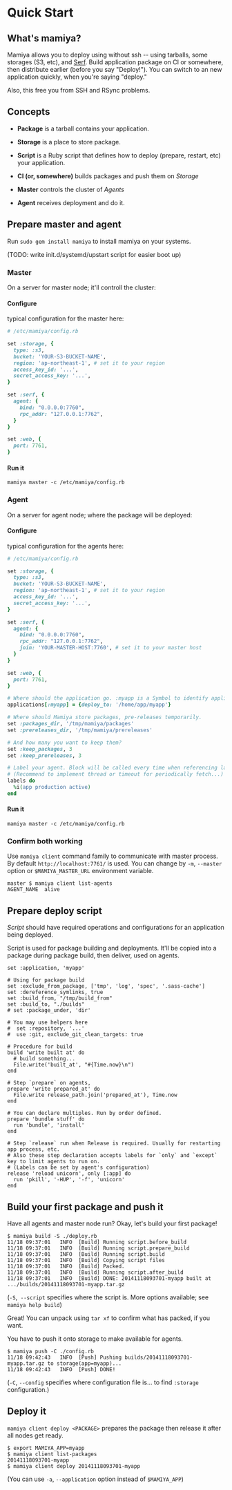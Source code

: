 # Quick Start

## What's mamiya?

Mamiya allows you to deploy using without ssh -- using tarballs, some storages (S3, etc), and [Serf](http://www.serfdom.io/).
Build application package on CI or somewhere, then distribute earlier (before you say "Deploy!"). You can switch to an new application quickly, when you're saying "deploy."

Also, this free you from SSH and RSync problems.

## Concepts

- __Package__ is a tarball contains your application.
- __Storage__ is a place to store package.
- __Script__ is a Ruby script that defines how to deploy (prepare, restart, etc) your application.

- __CI (or, somewhere)__ builds packages and push them on _Storage_
- __Master__ controls the cluster of _Agents_
- __Agent__ receives deployment and do it.

## Prepare master and agent

Run `sudo gem install mamiya` to install mamiya on your systems.

(TODO: write init.d/systemd/upstart script for easier boot up)

### Master

On a server for master node; it'll controll the cluster:

#### Configure

typical configuration for the master here:

``` ruby
# /etc/mamiya/config.rb

set :storage, {
  type: :s3,
  bucket: 'YOUR-S3-BUCKET-NAME',
  region: 'ap-northeast-1', # set it to your region
  access_key_id: '...',
  secret_access_key: '...',
}

set :serf, {
  agent: {
    bind: "0.0.0.0:7760",
    rpc_addr: "127.0.0.1:7762",
  }
}

set :web, {
  port: 7761,
}
```

#### Run it

```
mamiya master -c /etc/mamiya/config.rb
```

### Agent

On a server for agent node; where the package will be deployed:

#### Configure

typical configuration for the agents here:

``` ruby
# /etc/mamiya/config.rb

set :storage, {
  type: :s3,
  bucket: 'YOUR-S3-BUCKET-NAME',
  region: 'ap-northeast-1', # set it to your region
  access_key_id: '...',
  secret_access_key: '...',
}

set :serf, {
  agent: {
    bind: "0.0.0.0:7760",
    rpc_addr: "127.0.0.1:7762",
    join: 'YOUR-MASTER-HOST:7760', # set it to your master host
  }
}

set :web, {
  port: 7761,
}

# Where should the application go. :myapp is a Symbol to identify application.
applications[:myapp] = {deploy_to: '/home/app/myapp'}

# Where should Mamiya store packages, pre-releases temporarily.
set :packages_dir, '/tmp/mamiya/packages'
set :prereleases_dir, '/tmp/mamiya/prereleases'

# And how many you want to keep them?
set :keep_packages, 3
set :keep_prereleases, 3

# Label your agent. Block will be called every time when referencing labels.
# (Recommend to implement thread or timeout for periodically fetch...)
labels do
  %i(app production active)
end
```

#### Run it

```
mamiya master -c /etc/mamiya/config.rb
```

### Confirm both working

Use `mamiya client` command family to communicate with master process. By default `http://localhost:7761/` is used. You can change by `-m`, `--master` option or `$MAMIYA_MASTER_URL` environment variable.

```
master $ mamiya client list-agents
AGENT_NAME	alive
```

## Prepare deploy script

_Script_ should have required operations and configurations for an application being deployed.

Script is used for package building and deployments. It'll be copied into a package during package build, then deliver, used on agents.

```
set :application, 'myapp'

# Using for package build
set :exclude_from_package, ['tmp', 'log', 'spec', '.sass-cache']
set :dereference_symlinks, true
set :build_from, "/tmp/build_from"
set :build_to, "./builds"
# set :package_under, 'dir'

# You may use helpers here
#  set :repository, '...'
#  use :git, exclude_git_clean_targets: true

# Procedure for build
build 'write built at' do
  # build something...
  File.write('built_at', "#{Time.now}\n")
end

# Step `prepare` on agents,
prepare 'write prepared_at' do
  File.write release_path.join('prepared_at'), Time.now
end

# You can declare multiples. Run by order defined.
prepare 'bundle stuff' do
  run 'bundle', 'install'
end

# Step `release` run when Release is required. Usually for restarting app process, etc.
# Also these step declaration accepts labels for `only` and `except` key to limit agents to run on.
# (Labels can be set by agent's configuration)
release 'reload unicorn', only [:app] do
  run 'pkill', '-HUP', '-f', 'unicorn'
end
```

## Build your first package and push it

Have all agents and master node run? Okay, let's build your first package!

```
$ mamiya build -S ./deploy.rb
11/18 09:37:01   INFO  [Build] Running script.before_build
11/18 09:37:01   INFO  [Build] Running script.prepare_build
11/18 09:37:01   INFO  [Build] Running script.build
11/18 09:37:01   INFO  [Build] Copying script files
11/18 09:37:01   INFO  [Build] Packed.
11/18 09:37:01   INFO  [Build] Running script.after_build
11/18 09:37:01   INFO  [Build] DONE: 20141118093701-myapp built at .../builds/20141118093701-myapp.tar.gz
```

(`-S`,` --script` specifies where the script is. More options available; see `mamiya help build`)

Great! You can unpack using `tar xf` to confirm what has packed, if you want.

You have to push it onto storage to make available for agents.

```
$ mamiya push -C ./config.rb
11/18 09:42:43   INFO  [Push] Pushing builds/20141118093701-myapp.tar.gz to storage(app=myapp)...
11/18 09:42:43   INFO  [Push] DONE!
```

(`-C`, `--config` specifies where configuration file is... to find `:storage` configuration.)

## Deploy it

`mamiya client deploy <PACKAGE>` prepares the package then release it after all nodes get ready.

```
$ export MAMIYA_APP=myapp
$ mamiya client list-packages
20141118093701-myapp
$ mamiya client deploy 20141118093701-myapp
```

(You can use `-a`, `--application` option instead of `$MAMIYA_APP`)


